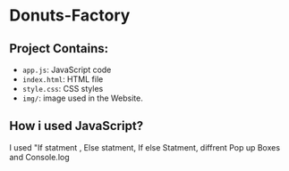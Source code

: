 # Donuts-Factory

## Project Contains:
- `app.js`: JavaScript code
- `index.html`: HTML file 
- `style.css`: CSS styles 
- `img/`: image used in the Website.

## How i used JavaScript?
I used "If statment , Else statment, If else Statment, diffrent Pop up Boxes and Console.log

